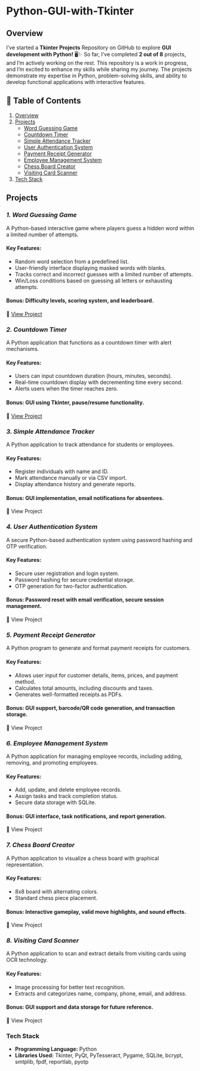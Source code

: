 # Python-GUI-with-Tkinter

## Overview
I’ve started a **Tkinter Projects** Repository on GitHub to explore **GUI development with Python!** 🖥️✨ So far, I’ve completed **2 out of 8** projects, and I’m actively working on the rest. This repository is a work in progress, and I’m excited to enhance my skills while sharing my journey. The projects demonstrate my expertise in Python, problem-solving skills, and ability to develop functional applications with interactive features.

## 📑 Table of Contents

1. [Overview](#overview)  
2. [Projects](#projects)  
   - [Word Guessing Game](#1-word-guessing-game)  
   - [Countdown Timer](#2-countdown-timer)  
   - [Simple Attendance Tracker](#3-simple-attendance-tracker)  
   - [User Authentication System](#4-user-authentication-system)  
   - [Payment Receipt Generator](#5-payment-receipt-generator)  
   - [Employee Management System](#6-employee-management-system)  
   - [Chess Board Creator](#7-chess-board-creator)  
   - [Visiting Card Scanner](#8-visiting-card-scanner)  
3. [Tech Stack](#tech-stack) 

## Projects

### ***1. Word Guessing Game***
A Python-based interactive game where players guess a hidden word within a limited number of attempts.

#### Key Features:
- Random word selection from a predefined list.
- User-friendly interface displaying masked words with blanks.
- Tracks correct and incorrect guesses with a limited number of attempts.
- Win/Loss conditions based on guessing all letters or exhausting attempts.
#### Bonus: Difficulty levels, scoring system, and leaderboard.
🔗 [View Project](https://github.com/Shivi2599/GloriaVita-CraftTech-Solutions/tree/main/Word%20Guessing%20Game)

### ***2. Countdown Timer***
A Python application that functions as a countdown timer with alert mechanisms.

#### Key Features:
- Users can input countdown duration (hours, minutes, seconds).
- Real-time countdown display with decrementing time every second.
- Alerts users when the timer reaches zero.
#### Bonus: GUI using Tkinter, pause/resume functionality.
🔗 [View Project](https://github.com/Shivi2599/GloriaVita-CraftTech-Solutions/tree/main/Countdown%20Timer)

### ***3. Simple Attendance Tracker***
A Python application to track attendance for students or employees.

#### Key Features:
- Register individuals with name and ID.
- Mark attendance manually or via CSV import.
- Display attendance history and generate reports.
#### Bonus: GUI implementation, email notifications for absentees.
🔗 View Project

### ***4. User Authentication System***
A secure Python-based authentication system using password hashing and OTP verification.

#### Key Features:
- Secure user registration and login system.
- Password hashing for secure credential storage.
- OTP generation for two-factor authentication.
#### Bonus: Password reset with email verification, secure session management.
🔗 View Project

### ***5. Payment Receipt Generator***
A Python program to generate and format payment receipts for customers.

#### Key Features:
- Allows user input for customer details, items, prices, and payment method.
- Calculates total amounts, including discounts and taxes.
- Generates well-formatted receipts as PDFs.
#### Bonus: GUI support, barcode/QR code generation, and transaction storage.
🔗 View Project

### ***6. Employee Management System***
A Python application for managing employee records, including adding, removing, and promoting employees.

#### Key Features:
- Add, update, and delete employee records.
- Assign tasks and track completion status.
- Secure data storage with SQLite.
#### Bonus: GUI interface, task notifications, and report generation.
🔗 View Project

### ***7. Chess Board Creator***
A Python application to visualize a chess board with graphical representation.

#### Key Features:
- 8x8 board with alternating colors.
- Standard chess piece placement.
#### Bonus: Interactive gameplay, valid move highlights, and sound effects.
🔗 View Project

### ***8. Visiting Card Scanner***
A Python application to scan and extract details from visiting cards using OCR technology.

#### Key Features:
- Image processing for better text recognition.
- Extracts and categorizes name, company, phone, email, and address.
#### Bonus: GUI support and data storage for future reference.
🔗 View Project

### Tech Stack
- **Programming Language:** Python
- **Libraries Used:** Tkinter, PyQt, PyTesseract, Pygame, SQLite, bcrypt, smtplib, fpdf, reportlab, pyotp

